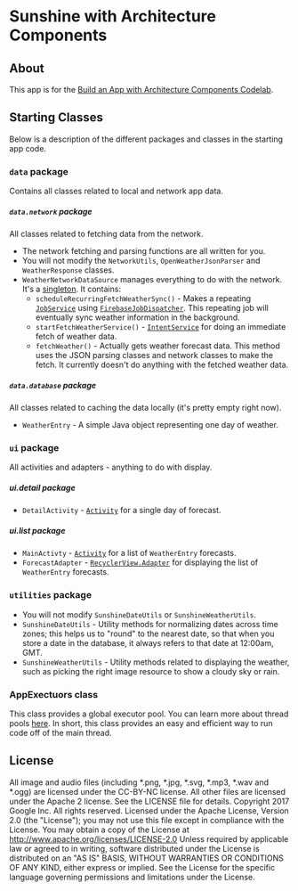 Sunshine with Architecture Components
================================
## About
This app is for the [Build an App with Architecture Components Codelab](https://codelabs.developers.google.com/codelabs/build-app-with-arch-components/index.html).

## Starting Classes

Below is a description of the different packages and classes in the starting app code.

### `data` package
Contains all classes related to local and network app data.

##### `data.network` package
All classes related to fetching data from the network.

* The network fetching and parsing functions are all written for you.
* You will not modify the `NetworkUtils`, `OpenWeatherJsonParser` and `WeatherResponse` classes.
* `WeatherNetworkDataSource` manages everything to do with the network. It's a [singleton](https://en.wikipedia.org/wiki/Singleton_pattern). It contains: 
  * `scheduleRecurringFetchWeatherSync()` - Makes a repeating [`JobService`](https://developer.android.com/reference/android/app/job/JobService.html) using [`FirebaseJobDispatcher`](https://developer.android.com/topic/performance/scheduling.html#fjd). This repeating job will eventually sync weather information in the background.
  * `startFetchWeatherService()` - [`IntentService`](https://developer.android.com/reference/android/app/IntentService.html) for doing an immediate fetch of weather data.
  * `fetchWeather()` - Actually gets weather forecast data. This method uses the JSON parsing classes and network classes to make the fetch. It currently doesn't do anything with the fetched weather data.

##### `data.database` package
All classes related to caching the data locally (it's pretty empty right now).
* `WeatherEntry` - A simple Java object representing one day of weather.


### `ui` package
All activities and adapters - anything to do with display.

##### ui.detail package
* `DetailActivity` - [`Activity`](https://developer.android.com/reference/android/app/Activity.html) for a single day of forecast.
##### ui.list package
* `MainActivty` - [`Activity`](https://developer.android.com/reference/android/app/Activity.html) for a list of `WeatherEntry` forecasts.
* `ForecastAdapter` - [`RecyclerView.Adapter`](https://developer.android.com/reference/android/support/v7/widget/RecyclerView.Adapter.html) for displaying the list of `WeatherEntry` forecasts.

### `utilities` package
* You will not modify `SunshineDateUtils` or `SunshineWeatherUtils`.
* `SunshineDateUtils` -  Utility methods for normalizing dates across time zones; this helps us to "round" to the nearest date, so that when you store a date in the database, it always refers to that date at 12:00am, GMT.
* `SunshineWeatherUtils` -  Utility methods related to displaying the weather, such as picking the right image resource to show a cloudy sky or rain.

### AppExectuors class
This class provides a global executor pool. You can learn more about thread pools [here](https://www.youtube.com/watch?v=uCmHoEY1iTM). In short, this class provides an easy and efficient way to run code off of the main thread.

## License
All image and audio files (including *.png, *.jpg, *.svg, *.mp3, *.wav
and *.ogg) are licensed under the CC-BY-NC license. All other files are
licensed under the Apache 2 license. See the LICENSE file for details.
Copyright 2017 Google Inc. All rights reserved.
Licensed under the Apache License, Version 2.0 (the "License");
you may not use this file except in compliance with the License.
You may obtain a copy of the License at
http://www.apache.org/licenses/LICENSE-2.0
Unless required by applicable law or agreed to in writing, software
distributed under the License is distributed on an "AS IS" BASIS,
WITHOUT WARRANTIES OR CONDITIONS OF ANY KIND, either express or implied.
See the License for the specific language governing permissions and
limitations under the License.